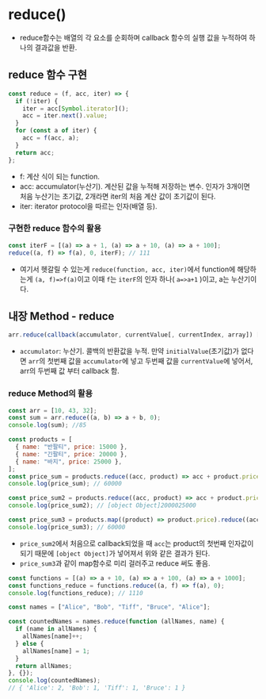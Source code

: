 # reduce()

- reduce함수는 배열의 각 요소를 순회하며 callback 함수의 실행 값을 누적하여 하나의 결과값을 반환.

## reduce 함수 구현

```javaScript
const reduce = (f, acc, iter) => {
  if (!iter) {
    iter = acc[Symbol.iterator]();
    acc = iter.next().value;
  }
  for (const a of iter) {
    acc = f(acc, a);
  }
  return acc;
};
```

- f: 계산 식이 되는 function.
- acc: accumulator(누산기). 계산된 값을 누적해 저장하는 변수. 인자가 3개이면 처음 누산기는 초기값, 2개라면 iter의 처음 계산 값이 초기값이 된다.
- iter: iterator protocol을 따르는 인자(배열 등).

### 구현한 reduce 함수의 활용

```javaScript
const iterF = [(a) => a + 1, (a) => a + 10, (a) => a + 100];
reduce((a, f) => f(a), 0, iterF); // 111
```

- 여기서 헷갈릴 수 있는게 `reduce(function, acc, iter)`에서 function에 해당하는게 `(a, f)=>f(a)`이고 이때 `f`는 `iterF`의 인자 하나( `a=>a+1` )이고, a는 누산기이다.

## 내장 Method - reduce

```javascript
arr.reduce(callback(accumulator, currentValue[, currentIndex, array]) [, initialValue])
```

- `accumulator`: 누산기. 콜백의 반환값을 누적. 만약 `initialValue`(초기값)가 없다면 `arr`의 첫번째 값을 `accumulator`에 넣고 두번째 값을 `currentValue`에 넣어서, arr의 두번째 값 부터 callback 함.

### reduce Method의 활용

```javascript
const arr = [10, 43, 32];
const sum = arr.reduce((a, b) => a + b, 0);
console.log(sum); //85
```

```javascript
const products = [
  { name: "반팔티", price: 15000 },
  { name: "긴팔티", price: 20000 },
  { name: "바지", price: 25000 },
];
const price_sum = products.reduce((acc, product) => acc + product.price, 0);
console.log(price_sum); // 60000

const price_sum2 = products.reduce((acc, product) => acc + product.price);
console.log(price_sum2); // [object Object]2000025000

const price_sum3 = products.map((product) => product.price).reduce((acc, price) => acc + price);
console.log(price_sum3); // 60000
```

- `price_sum2`에서 처음으로 callback되었을 때 `acc`는 product의 첫번째 인자값이 되기 때문에 `[object Object]`가 넣어져서 위와 같은 결과가 된다.
- `price_sum3`과 같이 map함수로 미리 걸러주고 reduce 써도 좋음.

```javascript
const functions = [(a) => a + 10, (a) => a + 100, (a) => a + 1000];
const functions_reduce = functions.reduce((a, f) => f(a), 0);
console.log(functions_reduce); // 1110
```

```javascript
const names = ["Alice", "Bob", "Tiff", "Bruce", "Alice"];

const countedNames = names.reduce(function (allNames, name) {
  if (name in allNames) {
    allNames[name]++;
  } else {
    allNames[name] = 1;
  }
  return allNames;
}, {});
console.log(countedNames);
// { 'Alice': 2, 'Bob': 1, 'Tiff': 1, 'Bruce': 1 }
```
